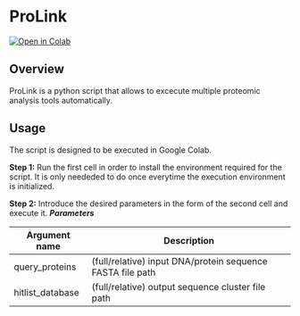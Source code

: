 # ProLink
[![Open in Colab](https://colab.research.google.com/assets/colab-badge.svg)](https://colab.research.google.com/drive/1EhX_gO05Fmn_-ikvEkz90rf9S9p0imtp?usp=sharing)

## Overview
ProLink is a python script that allows to excecute multiple proteomic analysis tools automatically.

## Usage
The script is designed to be executed in Google Colab.

**Step 1:** Run the first cell in order to install the environment required for the script. It is only neededed to do once everytime the execution environment is initialized. 

**Step 2:** Introduce the desired parameters in the form of the second cell and execute it.
***Parameters***

| Argument name                             | Description                                                |
| ----------------------------------------- | ---------------------------------------------------------- |
| query_proteins                            | (full/relative) input DNA/protein sequence FASTA file path |
| hitlist_database                          | (full/relative) output sequence cluster file path          |
